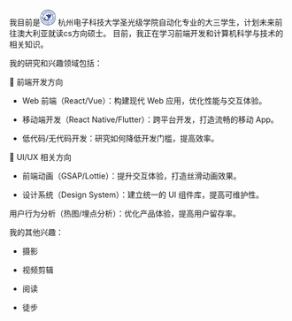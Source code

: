 
我目前是<img src='images/hdu_logo.png' style='width: 2em;'> 杭州电子科技大学圣光级学院自动化专业的大三学生，计划未来前往澳大利亚就读cs方向硕士。
目前，我正在学习前端开发和计算机科学与技术的相关知识。


我的研究和兴趣领域包括：

📱 前端开发方向

- Web 前端（React/Vue）：构建现代 Web 应用，优化性能与交互体验。

- 移动端开发（React Native/Flutter）：跨平台开发，打造流畅的移动 App。

- 低代码/无代码开发：研究如何降低开发门槛，提高效率。

🎨 UI/UX 相关方向

- 前端动画（GSAP/Lottie）：提升交互体验，打造丝滑动画效果。

- 设计系统（Design System）：建立统一的 UI 组件库，提高可维护性。


用户行为分析（热图/埋点分析）：优化产品体验，提高用户留存率。

我的其他兴趣：

- 摄影

- 视频剪辑

- 阅读

- 徒步  

